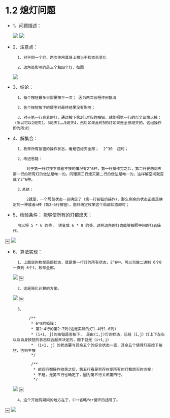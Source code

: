 # 1.2 熄灯问题

- 1、问题描述：

    ![](https://github.com/hunzino1/images/blob/master/resources/images/algorithm/enumeration/1%E3%80%81%E7%86%84%E7%81%AF%E9%97%AE%E9%A2%98/1.png)
    ![](https://github.com/hunzino1/images/blob/master/resources/images/algorithm/enumeration/1%E3%80%81%E7%86%84%E7%81%AF%E9%97%AE%E9%A2%98/2.png)

- 2、注意点：

		1、对于同一个灯，两次作用其身上相当于状态无变化
		
		2、边角处影响的是三个和四个灯，如图
		
    ![](https://github.com/hunzino1/images/blob/master/resources/images/algorithm/enumeration/1%E3%80%81%E7%86%84%E7%81%AF%E9%97%AE%E9%A2%98/3.png)

- 3、结论：

		1、每个按钮最多只需要按下一次； 因为两次会把作用抵消
		
		2、各个按钮按下的顺序对最终结果没有影响；
		
		3、对于第一行亮着的灯，通过按下第2行对应的按钮，就能把第一行的灯全部熄灭掉；（所以可以2熄灭1，3熄灭2……5熄灭4，然后如果此时5的灯如果是全部熄灭的，这组操作即为所求）

- 4、解集合：

		1、枚举所有按钮的操作状态，看是否熄灭全部；  2^30  超时；
		
		2、改进思路：
		
			对于第一行灯按下或者不按的情况有2^6种，第一行操作完之后，第二行要想熄灭第一行的所有灯的做法是唯一的，同理第三行熄灭第二行的做法是唯一的，这样解空间就变成了2^6种。
			
		3.总结：
		
			2就是，一个局部状态一旦确定了（第一行按钮的操作），那么剩余的状态正能是确定的一种或者n种（第2~5行按钮），那只确定枚举这个局部状态即可；

- 5、检验条件： 能够使所有的灯都熄灭；

		可以将 5 * 6 的等， 转变成 6 * 8 的等，这样边角的灯也能够按照中间的灯去操作。
￼
    ![](https://github.com/hunzino1/images/blob/master/resources/images/algorithm/enumeration/1%E3%80%81%E7%86%84%E7%81%AF%E9%97%AE%E9%A2%98/4.png)

- 6、算法实现：

		1、上面说的枚举局部状态，就是第一行灯的所有状态，2^6中，可以当做二进制 6个0 一直到 6个1，枚举全部。
		
    ![](https://github.com/hunzino1/images/blob/master/resources/images/algorithm/enumeration/1%E3%80%81%E7%86%84%E7%81%AF%E9%97%AE%E9%A2%98/5.png)
￼

    	2、这是简化计算的方案。
    	
    ![](https://github.com/hunzino1/images/blob/master/resources/images/algorithm/enumeration/1%E3%80%81%E7%86%84%E7%81%AF%E9%97%AE%E9%A2%98/4.png)
￼

        3、
        
             /**
              * 6*8的矩阵：
              * 第2~4行的第2~7列(这是实际的灯1-4行1-6列)
              * (i+1, j)的按钮是否按下， 是由(i,j)灯的状态，已经（i,j）灯上下左右以及自身按钮的状态综合起来决定的，而下就是（i+1,j）
              * （i+1, j）的状态要与其余五个的综合状态一直，其余五个使得灯亮按下按钮，否则不按
              */

              /**
               * 前四行都操作结束之后，第五行看是否存在使所有的灯都熄灭的方案；
               * 不是，是第五行也确定了，因为第五行关闭第四行。
               */

    ![](https://github.com/hunzino1/images/blob/master/resources/images/algorithm/enumeration/1%E3%80%81%E7%86%84%E7%81%AF%E9%97%AE%E9%A2%98/6.png)
￼

        4、这个开始有疑问的地方在于，C++省略for循环的括号了。
        
￼
    ![](https://github.com/hunzino1/images/blob/master/resources/images/algorithm/enumeration/1%E3%80%81%E7%86%84%E7%81%AF%E9%97%AE%E9%A2%98/7.png)
		


